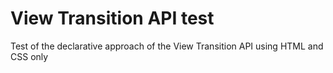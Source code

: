 # View Transition API test

Test of the declarative approach of the View Transition API using HTML and CSS only
